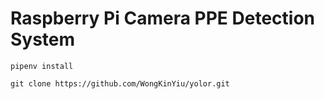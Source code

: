 # Raspberry Pi Camera PPE Detection System
```
pipenv install
```
```
git clone https://github.com/WongKinYiu/yolor.git
```
